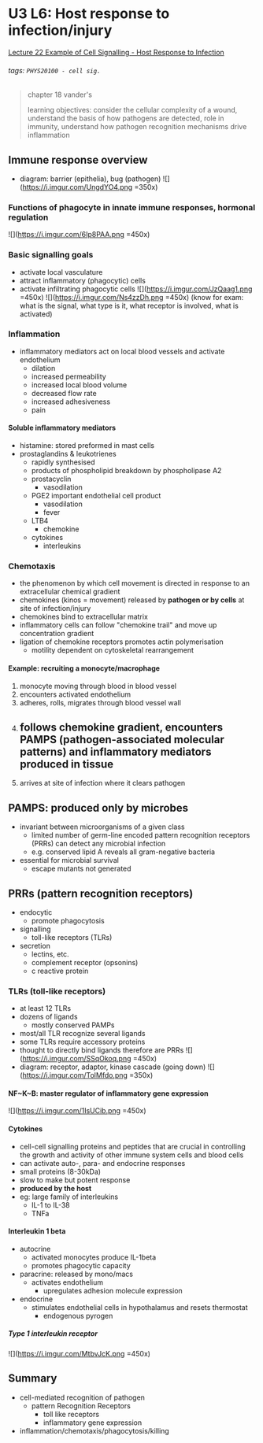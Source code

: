 # U3 L6: Host response to infection/injury
[Lecture 22 Example of Cell Signalling - Host Response to Infection](https://brightspace.ucd.ie/d2l/le/content/157606/viewContent/1692447/View)
###### tags: `PHYS20100 - cell sig.`

> chapter 18 vander's
> 
> learning objectives: consider the cellular complexity of a wound, understand the basis of how pathogens are detected, role in immunity, understand how pathogen recognition mechanisms drive inflammation

## Immune response overview
- diagram: barrier (epithelia), bug (pathogen)
![](https://i.imgur.com/UngdYO4.png =350x)

### Functions of phagocyte in innate immune responses, hormonal regulation
![](https://i.imgur.com/6Ip8PAA.png =450x)

### Basic signalling goals
- activate local vasculature
- attract inflammatory (phagocytic) cells
- activate infiltrating phagocytic cells
![](https://i.imgur.com/JzQaag1.png =450x)
![](https://i.imgur.com/Ns4zzDh.png =450x)
(know for exam: what is the signal, what type is it, what receptor is involved, what is activated)

### Inflammation
- inflammatory mediators act on local blood vessels and activate endothelium
    - dilation 
    - increased permeability
    - increased local blood volume
    - decreased flow rate
    - increased adhesiveness
    - pain

#### Soluble inflammatory mediators
- histamine: stored preformed in mast cells
- prostaglandins & leukotrienes
    - rapidly synthesised
    - products of phospholipid breakdown by phospholipase A2
    - prostacyclin
        - vasodilation
    - PGE2 important endothelial cell product
        - vasodilation
        - fever
    - LTB4
        - chemokine
    - cytokines
        - interleukins

### Chemotaxis
- the phenomenon by which cell movement is directed in response to an extracellular chemical gradient
- chemokines (kinos = movement) released by **pathogen or by cells** at site of infection/injury
- chemokines bind to extracellular matrix
- inflammatory cells can follow "chemokine trail" and move up concentration gradient
- ligation of chemokine receptors promotes actin polymerisation
    - motility dependent on cytoskeletal rearrangement

#### Example: recruiting a monocyte/macrophage
1. monocyte moving through blood in blood vessel
2. encounters activated endothelium
3. adheres, rolls, migrates through blood vessel wall
4. follows chemokine gradient, encounters PAMPS (pathogen-associated molecular patterns) and inflammatory mediators produced in tissue
    - 
5. arrives at site of infection where it clears pathogen

## PAMPS: produced only by microbes
- invariant between microorganisms of a given class
    - limited number of germ-line encoded pattern recognition receptors (PRRs) can detect any microbial infection
    - e.g. conserved lipid A reveals all gram-negative bacteria
- essential for microbial survival
    - escape mutants not generated

## PRRs (pattern recognition receptors) 
- endocytic
    - promote phagocytosis
- signalling
    - toll-like receptors (TLRs)
- secretion
    - lectins, etc.
    - complement receptor (opsonins)
    - c reactive protein

### TLRs (toll-like receptors)
- at least 12 TLRs
- dozens of ligands
    - mostly conserved PAMPs
- most/all TLR recognize several ligands
- some TLRs require accessory proteins
- thought to directly bind ligands therefore are PRRs
![](https://i.imgur.com/SSqOkoq.png =450x)
- diagram: receptor, adaptor, kinase cascade (going down)
![](https://i.imgur.com/TolMfdo.png =350x)

#### NF~K~B: master regulator of inflammatory gene expression
![](https://i.imgur.com/1IsUCib.png =450x)

#### Cytokines
- cell-cell signalling proteins and peptides that are crucial in controlling the growth and activity of other immune system cells and blood cells
- can activate auto-, para- and endocrine responses
- small proteins (8-30kDa)
- slow to make but potent response
- **produced by the host**
- eg: large family of interleukins
    - IL-1 to IL-38
    - TNFa

#### Interleukin 1 beta
- autocrine
    - activated monocytes produce IL-1beta
    - promotes phagocytic capacity
- paracrine: released by mono/macs
    - activates endothelium
        - upregulates adhesion molecule expression
- endocrine
    - stimulates endothelial cells in hypothalamus and resets thermostat
        - endogenous pyrogen

##### Type 1 interleukin receptor
![](https://i.imgur.com/MtbvJcK.png =450x)

## Summary
- cell-mediated recognition of pathogen
    - pattern Recognition Receptors
        - toll like receptors
        - inflammatory gene expression
- inflammation/chemotaxis/phagocytosis/killing
